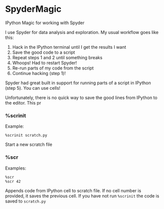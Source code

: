 # SpyderMagic
IPython Magic for working with Spyder

I use Spyder for data analysis and exploration. My usual workflow goes like this: 
1. Hack in the IPython terminal until I get the results I want
2. Save the good code to a script
3. Repeat steps 1 and 2 until something breaks
4. Whoops! Had to restart Spyder!
5. Re-run parts of my code from the script
6. Continue hacking (step 1)!

Spyder had great built in support for running parts of a script in IPython (step 5). You can use cells!

Unfortunately, there is no quick way to save the good lines from IPython to the editor. This pr

### %scrinit
Example:
```
%scrinit scratch.py
```
Start a new scratch file

### %scr
Examples:
```
%scr
%scr 42
```
Appends code from IPython cell to scratch file. If no cell number is provided, it saves the previous cell. If you have not run `%scrinit` the code is saved to `scratch.py`

